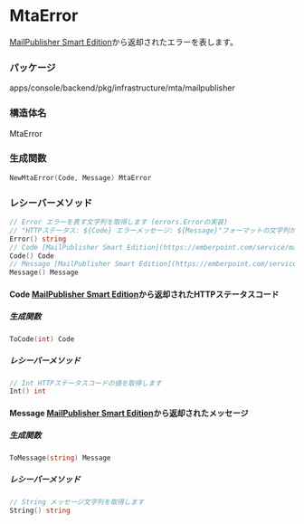 # MtaError
[MailPublisher Smart Edition](https://emberpoint.com/service/mailpublisher/smart-edition/)から返却されたエラーを表します。

### パッケージ
apps/console/backend/pkg/infrastructure/mta/mailpublisher

### 構造体名
MtaError

### 生成関数
```go
NewMtaError(Code, Message) MtaError
```
### レシーバーメソッド
```go
// Error エラーを表す文字列を取得します (errors.Errorの実装)
// "HTTPステータス: ${Code} エラーメッセージ: ${Message}"フォーマットの文字列が取得されます
Error() string
// Code [MailPublisher Smart Edition](https://emberpoint.com/service/mailpublisher/smart-edition/)から返却されたHTTPステータスコードを取得します
Code() Code
// Message [MailPublisher Smart Edition](https://emberpoint.com/service/mailpublisher/smart-edition/)から返却されたメッセージを取得します
Message() Message
```
#### Code [MailPublisher Smart Edition](https://emberpoint.com/service/mailpublisher/smart-edition/)から返却されたHTTPステータスコード
##### 生成関数
```go
ToCode(int) Code
```
##### レシーバーメソッド
```go
// Int HTTPステータスコードの値を取得します
Int() int
```
#### Message [MailPublisher Smart Edition](https://emberpoint.com/service/mailpublisher/smart-edition/)から返却されたメッセージ
##### 生成関数
```go
ToMessage(string) Message
```
##### レシーバーメソッド
```go
// String メッセージ文字列を取得します
String() string
```
